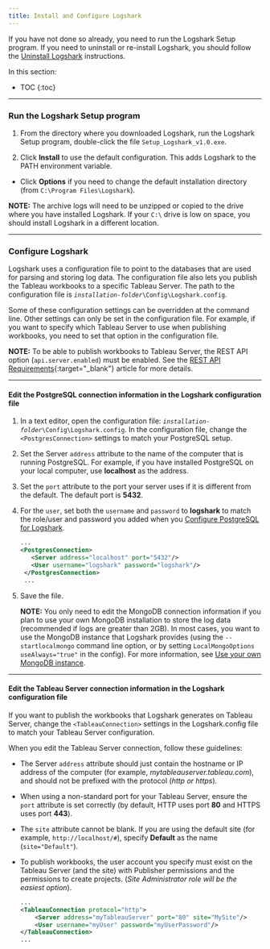 ```yaml
---
title: Install and Configure Logshark
---
```


If you have not done so already, you need to run the Logshark Setup program. If you need to uninstall or re-install Logshark, you should follow the [Uninstall Logshark](logshark_remove) instructions.


In this section:

* TOC
{:toc}



-------------------------------------------------------------------------------------

### Run the Logshark Setup program


1.  From the directory where you downloaded Logshark, run the Logshark Setup program, double-click the file `Setup_Logshark_v1.0.exe`.

2.  Click **Install** to use the default configuration. This adds Logshark to the PATH environment variable.

-   Click **Options** if you need to change the default installation directory (from `C:\Program Files\Logshark`).

**NOTE:** The archive logs will need to be unzipped or copied to the drive where you have installed Logshark. If your `C:\` drive is low on space, you should install Logshark in a different location.





---------------------------------------------------------------------------------------

### Configure Logshark 


Logshark uses a configuration file to point to the databases that are used for parsing and storing log data. The configuration file also lets you publish the Tableau workbooks to a specific Tableau Server. The path to the configuration file is <code><i>installation-folder</i>\Config\Logshark.config</code>.

Some of these configuration settings can be overridden at the command line. Other settings can only be set in the configuration file. For example, if you want to specify which Tableau Server to use when publishing workbooks, you need to set that option in the configuration file.

**NOTE:** To be able to publish workbooks to Tableau Server, the REST API option (`api.server.enabled`) must be enabled. See the [REST API Requirements](https://onlinehelp.tableau.com/current/api/rest_api/en-us/help.htm#REST/rest_api_requ.htm%3FTocPath%3D_____3){:target="_blank"} article for more details.

-----

#### Edit the PostgreSQL connection information in the Logshark configuration file


1.  In a text editor, open the configuration file: <code><i>installation-folder</i>\Config\Logshark.config</code>. In the configuration file, change the `<PostgresConnection>` settings to match your PostgreSQL setup.

2.  Set the Server `address` attribute to the name of the computer that is running PostgreSQL. For example, if you have installed PostgreSQL on your local computer, use **localhost** as the address.

3.  Set the `port` attribute to the port your server uses if it is different from the default. The default port is **5432**.

4.  For the `user`, set both the `username` and `password` to **logshark** to match the role/user and password you added when you [Configure PostgreSQL for Logshark](logshark_postgres#configure-postgresql-for-logshark).


 
    ```xml 
    ...
    <PostgresConnection>
       <Server address="localhost" port="5432"/>
       <User username="logshark" password="logshark"/>
     </PostgresConnection>
     ...
    ```


5.  Save the file.

    **NOTE:** You only need to edit the MongoDB connection information if you plan to use your own MongoDB installation to store the log data (recommended if logs are greater than 2GB). In most cases, you want to use the MongoDB instance that Logshark provides (using the `--startlocalmongo` command line option, or by setting `LocalMongoOptions useAlways="true"` in the config). For more information, see [Use your own MongoDB instance](logshark_mongo).



----

#### Edit the Tableau Server connection information in the Logshark configuration file


If you want to publish the workbooks that Logshark generates on Tableau Server, change the `<TableauConnection>` settings in the Logshark.config file to match your Tableau Server configuration.

When you edit the Tableau Server connection, follow these guidelines:

-   The Server `address` attribute should just contain the hostname or IP address of the computer (for example, *mytableauserver.tableau.com*), and should not be prefixed with the protocol (*http or https*).

-   When using a non-standard port for your Tableau Server, ensure the `port` attribute is set correctly (by default, HTTP uses port **80** and HTTPS uses port **443**).

-   The `site` attribute cannot be blank. If you are using the default site (for example, `http://localhost/#`), specify **Default** as the name (`site="Default"`).

-   To publish workbooks, the user account you specify must exist on the Tableau Server (and the site) with Publisher permissions and the permissions to create projects. (*Site Administrator role will be the easiest option*).

    ```xml
    ...
    <TableauConnection protocol="http">
        <Server address="myTableauServer" port="80" site="MySite"/>
        <User username="myUser" password="myUserPassword"/>
    </TableauConnection>
    ...
    ```

